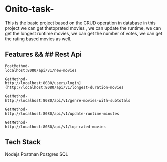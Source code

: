 # Onito-task-
This is the basic project based on the CRUD operation in database in this project we can get thetoprated movies , we can update the runtime, we can get the longest runtime movies, we can get the number of votes, we can get the rating based movies as well.

## Features && ## Rest Api
 
 ```new movies 
PostMethod-
localhost:8080/api/v1/new-movies
```

```Longest duration movies
GetMethod-
http://localhost:8080/users/login](http://localhost:8080/api/v1/longest-duration-movies
```

```genre-movies-with-subtotals
GetMethod-
http://localhost:8080/api/v1/genre-movies-with-subtotals
```

```update runtime
GetMethod-
http://localhost:8080/api/v1/update-runtime-minutes
```

```update runtime
GetMethod-
http://localhost:8080/api/v1/top-rated-movies
```

## Tech Stack
Nodejs
Postman
Postgres
SQL


